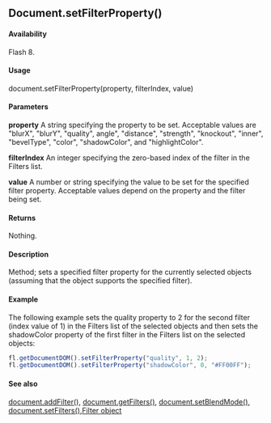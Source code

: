 ## Document.setFilterProperty()

#### Availability

Flash 8.

#### Usage

document.setFilterProperty(property, filterIndex, value)

#### Parameters

**property** A string specifying the property to be set. Acceptable values are "blurX", "blurY", "quality", angle", "distance", "strength", "knockout", "inner", "bevelType", "color", "shadowColor", and
"highlightColor".

**filterIndex** An integer specifying the zero-based index of the filter in the Filters list.

**value** A number or string specifying the value to be set for the specified filter property. Acceptable values depend on the property and the filter being set.

#### Returns

Nothing.

#### Description

Method; sets a specified filter property for the currently selected objects (assuming that the object supports the specified filter).

#### Example

The following example sets the quality property to 2 for the second filter (index value of 1) in the Filters list of the selected objects and then sets the shadowColor property of the first filter in the Filters list on the selected objects:

```javascript
fl.getDocumentDOM().setFilterProperty("quality", 1, 2);
fl.getDocumentDOM().setFilterProperty("shadowColor", 0, "#FF00FF");

```

#### See also

[document.addFilter()](../Document_object/documen3.md), [document.getFilters()](../Document_object/docume79.md), [document.setBlendMode()](../Document_object/docum460.md), [document.setFilters()](../Document_object/docum530.md),[Filter object](../Filter_object/filter_summary.md)

<span id="document.setFilters()" class="anchor"></span>
